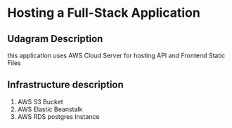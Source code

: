 # Hosting a Full-Stack Application

## Udagram Description

this application uses AWS Cloud Server for hosting API and Frontend Static Files

## Infrastructure description

1. AWS S3 Bucket
1. AWS Elastic Beanstalk
1. AWS RDS postgres Instance 